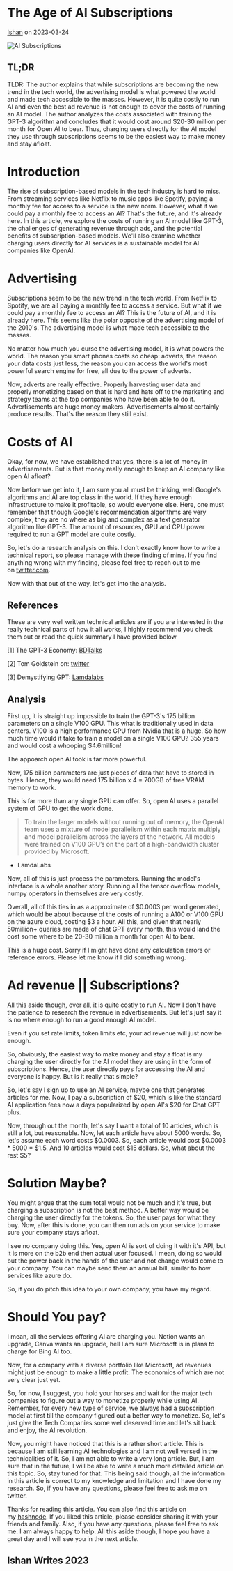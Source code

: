 # The Age of AI Subscriptions

[Ishan](http://localhost:3000/) on 2023-03-24

![AI Subscriptions](http://localhost:3000/assets/blog/images/age_of_ai_subscriptions.webp)

## TL;DR

TLDR: The author explains that while subscriptions are becoming the new trend in the tech world, the advertising model is what powered the world and made tech accessible to the masses. However, it is quite costly to run AI and even the best ad revenue is not enough to cover the costs of running an AI model. The author analyzes the costs associated with training the GPT-3 algorithm and concludes that it would cost around $20-30 million per month for Open AI to bear. Thus, charging users directly for the AI model they use through subscriptions seems to be the easiest way to make money and stay afloat.

# Introduction

The rise of subscription-based models in the tech industry is hard to miss. From streaming services like Netflix to music apps like Spotify, paying a monthly fee for access to a service is the new norm. However, what if we could pay a monthly fee to access an AI? That's the future, and it's already here. In this article, we explore the costs of running an AI model like GPT-3, the challenges of generating revenue through ads, and the potential benefits of subscription-based models. We'll also examine whether charging users directly for AI services is a sustainable model for AI companies like OpenAI.

# Advertising

Subscriptions seem to be the new trend in the tech world. From Netflix to Spotify, we are all paying a monthly fee to access a service. But what if we could pay a monthly fee to access an AI? This is the future of AI, and it is already here. This seems like the polar opposite of the advertising model of the 2010's. The advertising model is what made tech accessible to the masses.

No matter how much you curse the advertising model, it is what powers the world. The reason you smart phones costs so cheap: adverts, the reason your data costs just less, the reason you can access the world's most powerful search engine for free, all due to the power of adverts.

Now, adverts are really effective. Properly harvesting user data and properly monetizing based on that is hard and hats off to the marketing and strategy teams at the top companies who have been able to do it. Advertisements are huge money makers. Advertisements almost certainly produce results. That's the reason they still exist.

# Costs of AI

Okay, for now, we have established that yes, there is a lot of money in advertisements. But is that money really enough to keep an AI company like open AI afloat?

Now before we get into it, I am sure you all must be thinking, well Google's algorithms and AI are top class in the world. If they have enough infrastructure to make it profitable, so would everyone else. Here, one must remember that though Google's recommendation algorithms are very complex, they are no where as big and complex as a text generator algorithm like GPT-3. The amount of resources, GPU and CPU power required to run a GPT model are quite costly.

So, let's do a research analysis on this. I don't exactly know how to write a technical report, so please manage with these finding of mine. If you find anything wrong with my finding, please feel free to reach out to me on [twitter.com](https://twitter.com/noobscience1).

Now with that out of the way, let's get into the analysis.

## References

These are very well written technical articles are if you are interested in the really technical parts of how it all works, I highly recommend you check them out or read the quick summary I have provided below

[1] The GPT-3 Economy: [BDTalks](https://bdtechtalks.com/2020/09/21/gpt-3-economy-business-model/)

[2] Tom Goldstein on: [twitter](https://twitter.com/tomgoldsteincs/status/1600196981955100694)

[3] Demystifying GPT: [Lamdalabs](https://lambdalabs.com/blog/demystifying-gpt-3)

## Analysis

First up, it is straight up impossible to train the GPT-3's 175 billion parameters on a single V100 GPU. This what is traditionally used in data centers. V100 is a high performance GPU from Nvidia that is a huge. So how much time would it take to train a model on a single V100 GPU? 355 years and would cost a whooping $4.6million!

The appoarch open AI took is far more powerful.

Now, 175 billion parameters are just pieces of data that have to stored in bytes. Hence, they would need 175 billion x 4 = 700GB of free VRAM memory to work.

This is far more than any single GPU can offer. So, open AI uses a parallel system of GPU to get the work done.

> To train the larger models without running out of memory, the OpenAI team uses a mixture of model parallelism within each matrix multiply and model parallelism across the layers of the network. All models were trained on V100 GPU’s on the part of a high-bandwidth cluster provided by Microsoft.

- LamdaLabs

Now, all of this is just process the parameters. Running the model's interface is a whole another story. Running all the tensor overflow models, numpy operators in themselves are very costly.

Overall, all of this ties in as a approximate of \$0.0003 per word generated, which would be about because of the costs of running a A100 or V100 GPU on the azure cloud, costing $3 a hour. All this, and given that nearly 50million+ queries are made of chat GPT every month, this would land the cost some where to be 20-30 million a month for open AI to bear.

This is a huge cost. Sorry if I might have done any calculation errors or reference errors. Please let me know if I did something wrong.

# Ad revenue || Subscriptions?

All this aside though, over all, it is quite costly to run AI. Now I don't have the patience to research the revenue in advertisements. But let's just say it is no where enough to run a good enough AI model.

Even if you set rate limits, token limits etc, your ad revenue will just now be enough.

So, obviously, the easiest way to make money and stay a float is my charging the user directly for the AI model they are using in the form of subscriptions. Hence, the user directly pays for accessing the AI and everyone is happy. But is it really that simple?

So, let's say I sign up to use an AI service, maybe one that generates articles for me. Now, I pay a subscription of \$20, which is like the standard AI application fees now a days popularized by open AI's $20 for Chat GPT plus.

Now, through out the month, let's say I want a total of 10 articles, which is still a lot, but reasonable. Now, let each article have about 5000 words. So, let's assume each word costs \$0.0003. So, each article would cost \$0.0003 * 5000 = $1.5. And 10 articles would cost \$15 dollars. So, what about the rest $5?

# Solution Maybe?

You might argue that the sum total would not be much and it's true, but charging a subscription is not the best method. A better way would be charging the user directly for the tokens. So, the user pays for what they buy. Now, after this is done, you can then run ads on your service to make sure your company stays afloat.

I see no company doing this. Yes, open AI is sort of doing it with it's API, but it is more on the b2b end then actual user focused. I mean, doing so would but the power back in the hands of the user and not change would come to your company. You can maybe send them an annual bill, similar to how services like azure do.

So, if you do pitch this idea to your own company, you have my regard.

# Should You pay?

I mean, all the services offering AI are charging you. Notion wants an upgrade, Canva wants an upgrade, hell I am sure Microsoft is in plans to charge for Bing AI too.

Now, for a company with a diverse portfolio like Microsoft, ad revenues might just be enough to make a little profit. The economics of which are not very clear just yet.

So, for now, I suggest, you hold your horses and wait for the major tech companies to figure out a way to monetize properly while using AI. Remember, for every new type of service, we always had a subscription model at first till the company figured out a better way to monetize. So, let's just give the Tech Companies some well deserved time and let's sit back and enjoy, the AI revolution.

Now, you might have noticed that this is a rather short article. This is because I am still learning AI technologies and I am not well versed in the technicalities of it. So, I am not able to write a very long article. But, I am sure that in the future, I will be able to write a much more detailed article on this topic. So, stay tuned for that. This being said though, all the information in this article is correct to my knowledge and limitation and I have done my research. So, if you have any questions, please feel free to ask me on twitter.

Thanks for reading this article. You can also find this article on my [hashnode](http://localhost:3000/social/blog). If you liked this article, please consider sharing it with your friends and family. Also, if you have any questions, please feel free to ask me. I am always happy to help. All this aside though, I hope you have a great day and I will see you in the next article.

## Ishan Writes 2023
